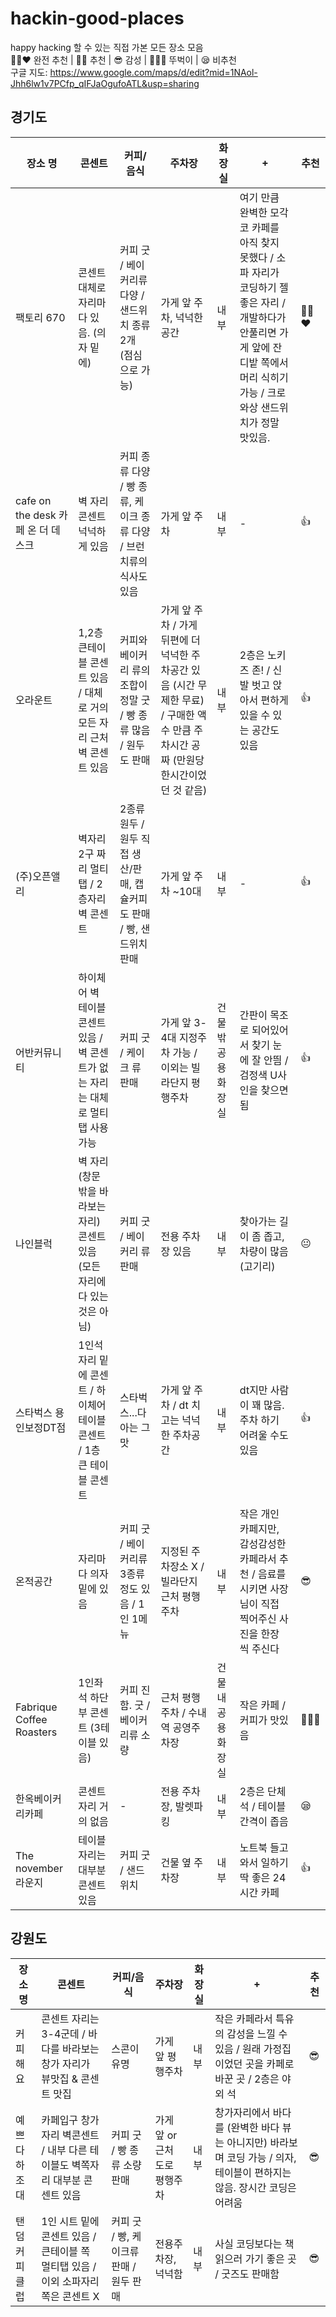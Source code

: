 # hackin-good-places
happy hacking 할 수 있는 직접 가본 모든 장소 모음  
👍🏻❤️ 완전 추천 | 👍🏻 추천 | 😎 감성 | 🚶🏻‍♀️ 뚜벅이 | 😪  비추천  
구글 지도: https://www.google.com/maps/d/edit?mid=1NAol-Jhh6lw1v7PCfp_qIFJaOgufoATL&usp=sharing

## 경기도 
| 장소 명  | 콘센트   | 커피/음식  | 주차장  | 화장실  | +  |  추천 | 
|---|---|---|---|---|---| --- |
| 팩토리 670 | 콘센트 대체로 자리마다 있음. (의자 밑에)  | 커피 굿 / 베이커리류 다양 / 샌드위치 종류 2개 (점심으로 가능) | 가게 앞 주차, 넉넉한 공간  | 내부 | 여기 만큼 완벽한 모각코 카페를 아직 찾지 못했다 / 소파 자리가 코딩하기 젤 좋은 자리 / 개발하다가 안풀리면 가게 앞에 잔디밭 쪽에서 머리 식히기 가능 / 크로와상 샌드위치가 정말 맛있음. | 👍🏻❤️ | 
| cafe on the desk 카페 온 더 데스크  | 벽 자리 콘센트 넉넉하게 있음  | 커피 종류 다양 / 빵 종류, 케이크 종류 다양 / 브런치류의 식사도 있음 | 가게 앞 주차 | 내부 | - | 👍 |
| 오라운트 | 1,2층 큰테이블 콘센트 있음 / 대체로 거의 모든 자리 근처 벽 콘센트 있음 |  커피와 베이커리 류의 조합이 정말 굿 / 빵 종류 많음 / 원두도 판매  | 가게 앞 주차 / 가게 뒤편에 더 넉넉한 주차공간 있음 (시간 무제한 무료) / 구매한 액수 만큼 주차시간 공짜 (만원당 한시간이었던 것 같음) | 내부  |  2층은 노키즈 존! / 신발 벗고 앉아서 편하게 있을 수 있는 공간도 있음 | 👍 |
| (주)오픈앨리 | 벽자리 2구 짜리 멀티탭 / 2층자리 벽 콘센트 | 2종류 원두 / 원두 직접 생산/판매, 캡슐커피도 판매 / 빵, 샌드위치 판매 | 가게 앞 주차 ~10대 | 내부 | - | 👍 |
| 어반커뮤니티 | 하이체어 벽 테이블 콘센트 있음 / 벽 콘센트가 없는 자리는 대체로 멀티탭 사용가능 |  커피 굿 / 케이크 류 판매 | 가게 앞 3-4대 지정주차 가능 / 이외는 빌라단지 평행주차 | 건물 밖 공용화장실 |  간판이 목조로 되어있어서 찾기 눈에 잘 안띔 / 검정색 U사인을 찾으면 됨 | 👍 | 
| 나인블럭 | 벽 자리 (창문 밖을 바라보는 자리) 콘센트 있음 (모든 자리에 다 있는 것은 아님) | 커피 굿 / 베이커리 류 판매 | 전용 주차장 있음 | 내부 | 찾아가는 길이 좀 좁고, 차량이 많음 (고기리) | 😐 | 
| 스타벅스 용인보정DT점 | 1인석 자리 밑에 콘센트 / 하이체어 테이블 콘센트 / 1층 큰 테이블 콘센트 | 스타벅스...다 아는 그맛 | 가게 앞 주차 / dt 치고는 넉넉한 주차공간 | 내부 | dt지만 사람이 꽤 많음. 주차 하기 어려울 수도 있음 | 👍 | 
| 온적공간 | 자리마다 의자 밑에 있음 | 커피 굿 / 베이커리류 3종류 정도 있음 / 1인 1메뉴 | 지정된 주차장소 X / 빌라단지 근처 평행주차 | 내부 | 작은 개인 카페지만, 감성감성한 카페라서 추천 / 음료를 시키면 사장님이 직접 찍어주신 사진을 한장 씩 주신다 | 😎 | 
| Fabrique Coffee Roasters | 1인좌석 하단부 콘센트 (3테이블 있음) | 커피 진함. 굿 / 베이커리류 소량 | 근처 평행주차 / 수내역 공영주차장 | 건물 내 공용화장실 | 작은 카페 / 커피가 맛있음 | 🚶🏻‍♀️ |
| 한옥베이커리카페 | 콘센트 자리 거의 없음 | - | 전용 주차장, 발렛파킹 | 내부 | 2층은 단체석 / 테이블 간격이 좁음 | 😪 |
| The november 라운지 | 테이블 자리는 대부분 콘센트 있음 | 커피 굿 / 샌드위치 | 건물 옆 주차장 | 내부 | 노트북 들고 와서 일하기 딱 좋은 24시간 카페 | 👍 | 

## 강원도
| 장소 명  | 콘센트   | 커피/음식  | 주차장  | 화장실  | +  |  추천 |
|---|---|---|---|---|---| --- |
| 커피해요 | 콘센트 자리는 3-4군데  / 바다를 바라보는 창가 자리가 뷰맛집 & 콘센트 맛집 | 스콘이 유명 | 가게 앞 평행주차 | 내부 | 작은 카페라서 특유의 감성을 느낄 수 있음 / 원래 가정집이었던 곳을 카페로 바꾼 곳 / 2층은 야외 석 | 😎 |
| 예쁘다하조대 | 카페입구 창가자리 벽콘센트 / 내부 다른 테이블도 벽쪽자리 대부분 콘센트 있음 | 커피 굿 / 빵 종류 소량 판매 | 가게 앞 or 근처 도로 평행주차 | 내부 | 창가자리에서 바다를 (완벽한 바다 뷰는 아니지만) 바라보며 코딩 가능 / 의자, 테이블이 편하지는 않음. 장시간 코딩은 어려움 | 😎 | 
| 탠덤커피클럽 | 1인 시트 밑에 콘센트 있음 / 큰테이블 쪽 멀티탭 있음 / 이외 소파자리쪽은 콘센트 X | 커피 굿 / 빵, 케이크류 판매 / 원두 판매 | 전용주차장, 넉넉함 | 내부 | 사실 코딩보다는 책 읽으러 가기 좋은 곳 / 굿즈도 판매함 | 😎 | 
